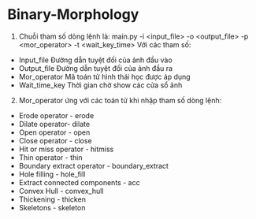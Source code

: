 # Binary-Morphology
1. Chuỗi tham số dòng lệnh là:
main.py -i <input_file> -o <output_file> -p <mor_operator> -t <wait_key_time>
Với các tham số:
- Input_file
Đường dẫn tuyệt đối của ảnh đầu vào
- Output_file
Đường dẫn tuyệt đối của ảnh đầu ra
- Mor_operator
Mã toán tử hình thái học được áp dụng
- Wait_time_key
Thời gian chờ show các cửa sổ ảnh

2. Mor_operator ứng với các toán tử khi nhập tham số dòng lệnh:
- Erode operator - erode
- Dilate operator- dilate
- Open operator - open
- Close operator - close
- Hit or miss operator - hitmiss
- Thin operator - thin
- Boundary extract operator - boundary_extract
- Hole filling - hole_fill
- Extract connected components - acc
- Convex Hull - convex_hull
- Thickening - thicken
- Skeletons - skeleton

